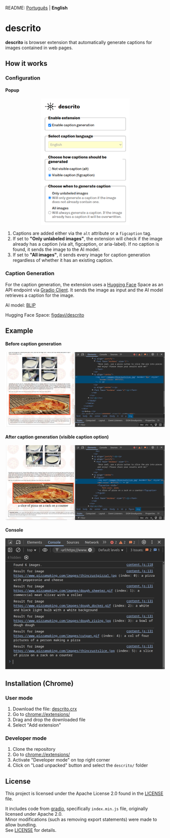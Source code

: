 README: [Português](README.md) | <b>English</b>

# descrito
**descrito** is browser extension that automatically generate captions for images contained in web pages.

## How it works

### Configuration
#### Popup
<p align="center">
    <img src="readme_images/descrito-popup.png" height="400px" alt="The popup interface for setting caption preferences.">
</p>

1. Captions are added either via the `alt` attribute or a `figcaption` tag.
2. If set to **"Only unlabeled images"**, the extension will check if the image already has a caption (via alt, figcaption, or aria-label). If no caption is found, it sends the image to the AI model.
3. If set to **"All images"**, it sends every image for caption generation regardless of whether it has an existing caption.

### Caption Generation

For the caption generation, the extension uses a [Hugging Face](https://huggingface.co) Space as an API endpoint via [Gradio Client](https://www.npmjs.com/package/@gradio/client). It sends the image as input and the AI model retrieves a caption for the image.

AI model: [BLIP](https://huggingface.co/Salesforce/blip-image-captioning-base)

Hugging Face Space: [figdavi/descrito](https://huggingface.co/spaces/figdavi/descrito)

## Example

#### Before caption generation
<img src="readme_images/pizza-before.png" alt="An example page before captions are generated.">

#### After caption generation (visible caption option)
<img src="readme_images/pizza-after.png" alt="The same page after captions are generated.">

#### Console
<img src="readme_images/pizza-console.png" alt="Console output showing the caption generation process for each image.">


## Installation (Chrome)
### User mode
1. Download the file: [descrito.crx](descrito.crx)
1. Go to [chrome://extensions/](chrome://extensions/)
2. Drag and drop the downloaded file
3. Select "Add extension"

### Developer mode
1. Clone the repository
2. Go to [chrome://extensions/](chrome://extensions/)
3. Activate "Developer mode" on top right corner
4. Click on "Load unpacked" button and select the `descrito/` folder

## License
This project is licensed under the Apache License 2.0 found in the [LICENSE](LICENSE) file.

It includes code from [gradio](https://www.npmjs.com/package/@gradio/client?activeTab=code), specifically `index.min.js` file, originally licensed under Apache 2.0.  
Minor modifications (such as removing export statements) were made to allow bundling.  
See [LICENSE](LICENSE) for details.